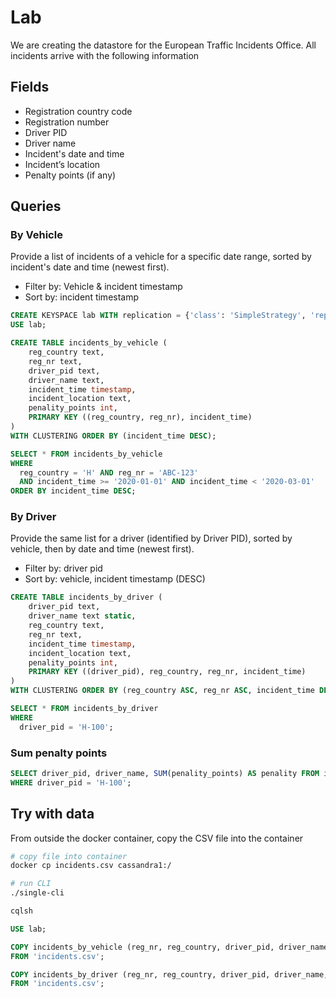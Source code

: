 # Lab

We are creating the datastore for the European Traffic Incidents Office. All incidents arrive with the following information

## Fields
* Registration country code
* Registration number
* Driver PID
* Driver name
* Incident's date and time
* Incident’s location
* Penalty points (if any)

## Queries

### By Vehicle

Provide a list of incidents of a vehicle for a specific date range, sorted by incident's date and time (newest first).

* Filter by: Vehicle & incident timestamp
* Sort by: incident timestamp

```sql
CREATE KEYSPACE lab WITH replication = {'class': 'SimpleStrategy', 'replication_factor': 1};
USE lab;

CREATE TABLE incidents_by_vehicle (
    reg_country text,
    reg_nr text,
    driver_pid text,
    driver_name text,
    incident_time timestamp,
    incident_location text,
    penality_points int,
    PRIMARY KEY ((reg_country, reg_nr), incident_time)
)
WITH CLUSTERING ORDER BY (incident_time DESC);      

SELECT * FROM incidents_by_vehicle 
WHERE 
  reg_country = 'H' AND reg_nr = 'ABC-123'  
  AND incident_time >= '2020-01-01' AND incident_time < '2020-03-01'
ORDER BY incident_time DESC;
```                              

### By Driver

Provide the same list for a driver (identified by Driver PID), sorted by vehicle, then by date and time (newest first).

* Filter by: driver pid
* Sort by: vehicle, incident timestamp (DESC)

```sql
CREATE TABLE incidents_by_driver (
    driver_pid text,
    driver_name text static,
    reg_country text,
    reg_nr text,
    incident_time timestamp,
    incident_location text,
    penality_points int,
    PRIMARY KEY ((driver_pid), reg_country, reg_nr, incident_time)
)
WITH CLUSTERING ORDER BY (reg_country ASC, reg_nr ASC, incident_time DESC);      

SELECT * FROM incidents_by_driver
WHERE 
  driver_pid = 'H-100'; 
```

### Sum penalty points

```sql
SELECT driver_pid, driver_name, SUM(penality_points) AS penality FROM incidents_by_driver  
WHERE driver_pid = 'H-100';
```

## Try with data

From outside the docker container, copy the CSV file into the container

```bash
# copy file into container
docker cp incidents.csv cassandra1:/

# run CLI
./single-cli
```

```bash
cqlsh
```

```sql
USE lab;

COPY incidents_by_vehicle (reg_nr, reg_country, driver_pid, driver_name, incident_time, incident_location, penality_points) 
FROM 'incidents.csv';

COPY incidents_by_driver (reg_nr, reg_country, driver_pid, driver_name, incident_time, incident_location, penality_points) 
FROM 'incidents.csv';
```
